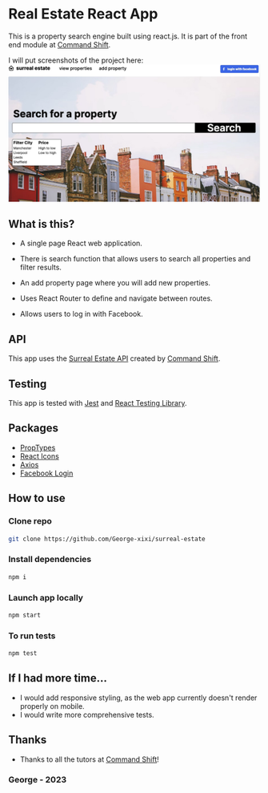 # Real Estate React App

This is a property search engine built using react.js. It is part of the front end module at [Command Shift](https://www.commandshift.co/). 


I will put screenshots of the project here:
<img src="./images/screenshot-landing.png" width="700">


## What is this?

- A single page React web application.

- There is search function that allows users to search all properties and filter results.

- An add property page where you will add new properties.

- Uses React Router to define and navigate between routes.

- Allows users to log in with Facebook.


## API

This app uses the [Surreal Estate API](https://github.com/CommandShiftHQ/surreal-estate-api) created by [Command Shift](https://www.commandshift.co/).

## Testing
This app is tested with [Jest](https://jestjs.io/) and [React Testing Library](https://testing-library.com/docs/react-testing-library/intro/).

## Packages
- [PropTypes](https://www.npmjs.com/package/prop-types)
- [React Icons](https://react-icons.github.io/react-icons/)
- [Axios](https://www.npmjs.com/package/axios)
- [Facebook Login](https://github.com/keppelen/react-facebook-login)


## How to use

### Clone repo

```bash
git clone https://github.com/George-xixi/surreal-estate
```

### Install dependencies

```bash
npm i
```

### Launch app locally

```bash
npm start
```

### To run tests

```bash
npm test
```

## If I had more time...
- I would add responsive styling, as the web app currently doesn't render properly on mobile. 
- I would write more comprehensive tests.


## Thanks

- Thanks to all the tutors at [Command Shift](https://www.commandshift.co/)!

### George - 2023
